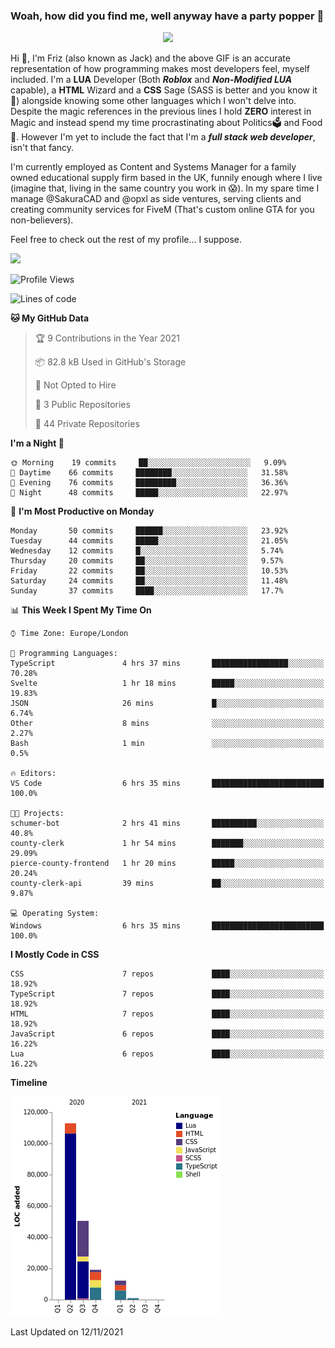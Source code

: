 ### Woah, how did you find me, well anyway have a party popper 🎉

<p align="center">
  <img  src="https://66.media.tumblr.com/d2766024a15e8c140bf20f314664eed2/d1615166bf58615c-d8/s400x600/aabc473a64edc43599d5345fd1e9e792d66ecc48.gifv">
</p>

Hi :wave:, I'm Friz (also known as Jack) and the above GIF is an accurate representation of how programming makes most developers feel, myself included. I'm a **LUA** Developer (Both ***Roblox*** and ***Non-Modified LUA*** capable), a **HTML** Wizard and a **CSS** Sage (SASS is better and you know it :pray:) alongside knowing some other languages which I won't delve into. Despite the magic references in the previous lines I hold **ZERO** interest in Magic and instead spend my time procrastinating about Politics🗳️ and Food🍔. However I'm yet to include the fact that I'm a ***full stack web developer***, isn't that fancy.

I'm currently employed as Content and Systems Manager for a family owned educational supply firm based in the UK, funnily enough where I live (imagine that, living in the same country you work in 😱). In my spare time I manage @SakuraCAD and @opxl as side ventures, serving clients and creating community services for FiveM (That's custom online GTA for you non-believers).

Feel free to check out the rest of my profile... I suppose.

<a href="https://github.com/anuraghazra/github-readme-stats">
  <img  src="https://github-readme-stats.vercel.app/api?username=JackOPXL&count_private=true&show_icons=true&theme=tokyonight" />
</a>



<!--START_SECTION:waka-->
![Profile Views](http://img.shields.io/badge/Profile%20Views-0-blue)

![Lines of code](https://img.shields.io/badge/From%20Hello%20World%20I%27ve%20Written-202079%20lines%20of%20code-blue)

**🐱 My GitHub Data** 

> 🏆 9 Contributions in the Year 2021
 > 
> 📦 82.8 kB Used in GitHub's Storage 
 > 
> 🚫 Not Opted to Hire
 > 
> 📜 3 Public Repositories 
 > 
> 🔑 44 Private Repositories  
 > 
**I'm a Night 🦉** 

```text
🌞 Morning    19 commits     ██░░░░░░░░░░░░░░░░░░░░░░░   9.09% 
🌆 Daytime    66 commits     ████████░░░░░░░░░░░░░░░░░   31.58% 
🌃 Evening    76 commits     █████████░░░░░░░░░░░░░░░░   36.36% 
🌙 Night      48 commits     █████░░░░░░░░░░░░░░░░░░░░   22.97%

```
📅 **I'm Most Productive on Monday** 

```text
Monday       50 commits     ██████░░░░░░░░░░░░░░░░░░░   23.92% 
Tuesday      44 commits     █████░░░░░░░░░░░░░░░░░░░░   21.05% 
Wednesday    12 commits     █░░░░░░░░░░░░░░░░░░░░░░░░   5.74% 
Thursday     20 commits     ██░░░░░░░░░░░░░░░░░░░░░░░   9.57% 
Friday       22 commits     ██░░░░░░░░░░░░░░░░░░░░░░░   10.53% 
Saturday     24 commits     ██░░░░░░░░░░░░░░░░░░░░░░░   11.48% 
Sunday       37 commits     ████░░░░░░░░░░░░░░░░░░░░░   17.7%

```


📊 **This Week I Spent My Time On** 

```text
⌚︎ Time Zone: Europe/London

💬 Programming Languages: 
TypeScript               4 hrs 37 mins       █████████████████░░░░░░░░   70.28% 
Svelte                   1 hr 18 mins        █████░░░░░░░░░░░░░░░░░░░░   19.83% 
JSON                     26 mins             █░░░░░░░░░░░░░░░░░░░░░░░░   6.74% 
Other                    8 mins              ░░░░░░░░░░░░░░░░░░░░░░░░░   2.27% 
Bash                     1 min               ░░░░░░░░░░░░░░░░░░░░░░░░░   0.5%

🔥 Editors: 
VS Code                  6 hrs 35 mins       █████████████████████████   100.0%

🐱‍💻 Projects: 
schumer-bot              2 hrs 41 mins       ██████████░░░░░░░░░░░░░░░   40.8% 
county-clerk             1 hr 54 mins        ███████░░░░░░░░░░░░░░░░░░   29.09% 
pierce-county-frontend   1 hr 20 mins        █████░░░░░░░░░░░░░░░░░░░░   20.24% 
county-clerk-api         39 mins             ██░░░░░░░░░░░░░░░░░░░░░░░   9.87%

💻 Operating System: 
Windows                  6 hrs 35 mins       █████████████████████████   100.0%

```

**I Mostly Code in CSS** 

```text
CSS                      7 repos             ████░░░░░░░░░░░░░░░░░░░░░   18.92% 
TypeScript               7 repos             ████░░░░░░░░░░░░░░░░░░░░░   18.92% 
HTML                     7 repos             ████░░░░░░░░░░░░░░░░░░░░░   18.92% 
JavaScript               6 repos             ████░░░░░░░░░░░░░░░░░░░░░   16.22% 
Lua                      6 repos             ████░░░░░░░░░░░░░░░░░░░░░   16.22%

```


**Timeline**

![Chart not found](https://raw.githubusercontent.com/JackOPXL/JackOPXL/master/charts/bar_graph.png) 


 Last Updated on 12/11/2021
<!--END_SECTION:waka-->

